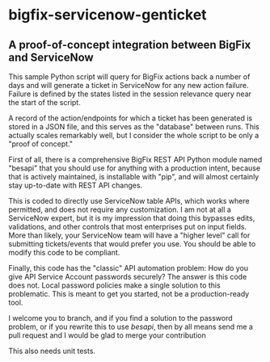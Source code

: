 # bigfix-servicenow-genticket
## A proof-of-concept integration between BigFix and ServiceNow

This sample Python script will query for BigFix actions back a
number of days and will generate a ticket in ServiceNow for any 
new action failure. Failure is defined by the states listed in the
session relevance query near the start of the script.

A record of the action/endpoints for which a ticket has been generated
is stored in a JSON file, and this serves as the "database" between runs.
This actually scales remarkably well, but I consider the whole script
to be only a "proof of concept."

First of all, there is a comprehensive BigFix REST API Python module
named "besapi" that you should use for anything with a production
intent, because that is actively maintained, is installable with "pip",
and will almost certainly stay up-to-date with REST API changes.

This is coded to directly use ServiceNow table APIs, which works
where permitted, and does not require any customization. I am not
at all a ServiceNow expert, but it is my impression that doing this
bypasses edits, validations, and other controls that most enterprises
put on input fields. More than likely, your ServiceNow team will
have a "higher level" call for submitting tickets/events that would
prefer you use. You should be able to modify this code to be compliant.

Finally, this code has the "classic" API automation problem:
How do you give API Service Account passwords securely? The answer
is this code does not. Local password policies make a single solution
to this problematic. This is meant to get you started, not be
a production-ready tool.

I welcome you to branch, and if you find a solution to the password
problem, or if you rewrite this to use _besapi_, then by all means 
send me a pull request and I would be glad to merge your contribution

This also needs unit tests.
